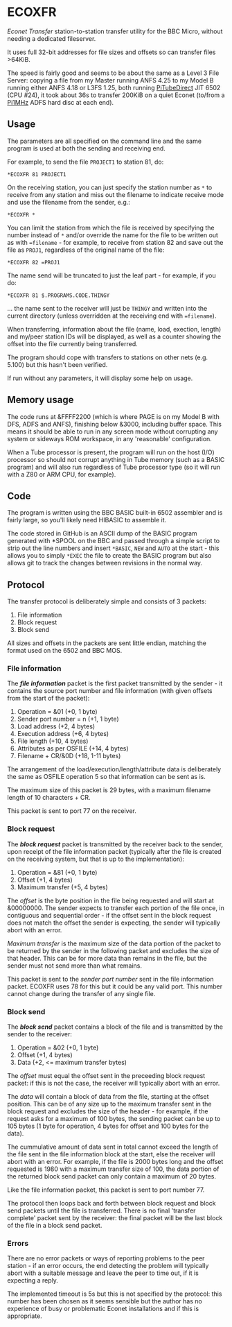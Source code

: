 ECOXFR
======

_Econet Transfer_ station-to-station transfer utility for the BBC
Micro, without needing a dedicated fileserver.

It uses full 32-bit addresses for file sizes and offsets so can
transfer files >64KiB.

The speed is fairly good and seems to be about the same as a Level 3
File Server: copying a file from my Master running ANFS 4.25 to my
Model B running either ANFS 4.18 or L3FS 1.25, both running
[PiTubeDirect](https://github.com/hoglet67/PiTubeDirect) JIT 6502 (CPU
#24), it took about 36s to transfer 200KiB on a quiet Econet (to/from a
[Pi1MHz](https://github.com/dp111/Pi1MHz) ADFS hard disc at each end).

Usage
-----

The parameters are all specified on the command line and the same
program is used at both the sending and receiving end.

For example, to send the file `PROJECT1` to station 81, do:

    *ECOXFR 81 PROJECT1

On the receiving station, you can just specify the station number as
`*` to receive from any station and miss out the filename to indicate
receive mode and use the filename from the sender, e.g.:

    *ECOXFR *

You can limit the station from which the file is received by specifying
the number instead of `*` and/or override the name for the file to be
written out as with `=filename` - for example, to receive from station
82 and save out the file as `PROJ1`, regardless of the original name of
the file:

    *ECOXFR 82 =PROJ1

The name send will be truncated to just the leaf part - for example, if
you do:

    *ECOXFR 81 $.PROGRAMS.CODE.THINGY

... the name sent to the receiver will just be `THINGY` and written
into the current directory (unless overridden at the receiving end with
`=filename`).

When transferring, information about the file (name, load, exection,
length) and my/peer station IDs will be displayed, as well as a counter
showing the offset into the file currently being transferred.

The program should cope with transfers to stations on other nets (e.g.
5.100) but this hasn't been verified.

If run without any parameters, it will display some help on usage.

Memory usage
------------

The code runs at &FFFF2200 (which is where PAGE is on my Model B with
DFS, ADFS and ANFS), finishing below &3000, including buffer space.
This means it should be able to run in any screen mode without
corrupting any system or sideways ROM workspace, in any 'reasonable'
configuration.

When a Tube processor is present, the program will run on the host
(I/O) processor so should not corrupt anything in Tube memory (such as
a BASIC program) and will also run regardless of Tube processor type
(so it will run with a Z80 or ARM CPU, for example).

Code
----

The program is written using the BBC BASIC built-in 6502 assembler and
is fairly large, so you'll likely need HIBASIC to assemble it.

The code stored in GitHub is an ASCII dump of the BASIC program
generated with *SPOOL on the BBC and passed through a simple script to
strip out the line numbers and insert `*BASIC`, `NEW` and `AUTO` at
the start - this allows you to simply `*EXEC` the file to create the
BASIC program but also allows git to track the changes between
revisions in the normal way.

Protocol
--------

The transfer protocol is deliberately simple and consists of 3 packets:

1. File information
2. Block request
3. Block send

All sizes and offsets in the packets are sent little endian, matching
the format used on the 6502 and BBC MOS.

### File information

The ***file information*** packet is the first packet transmitted by the
sender - it contains the source port number and file information (with
given offsets from the start of the packet):

1. Operation = &01 (+0, 1 byte)
2. Sender port number = n (+1, 1 byte)
3. Load address (+2, 4 bytes)
4. Execution address (+6, 4 bytes)
5. File length (+10, 4 bytes)
6. Attributes as per OSFILE (+14, 4 bytes)
7. Filename + CR/&0D (+18, 1-11 bytes)

The arrangement of the load/execution/length/attribute data is
deliberately the same as OSFILE operation 5 so that information can be
sent as is.

The maximum size of this packet is 29 bytes, with a maximum filename
length of 10 characters + CR.

This packet is sent to port 77 on the receiver.

### Block request

The ***block request*** packet is transmitted by the receiver back to
the sender, upon receipt of the file information packet (typically
after the file is created on the receiving system, but that is up to
the implementation):

1. Operation = &81 (+0, 1 byte)
2. Offset (+1, 4 bytes)
3. Maximum transfer (+5, 4 bytes)

The _offset_ is the byte position in the file being requested and will
start at &00000000.  The sender expects to transfer each portion of the
file once, in contiguous and sequential order - if the offset sent in
the block request does not match the offset the sender is expecting,
the sender will typically abort with an error.

_Maximum transfer_ is the maximum size of the data portion of the
packet to be returned by the sender in the following packet and
excludes the size of that header.  This can be for more data than
remains in the file, but the sender must not send more than what
remains.

This packet is sent to the _sender port number_ sent in the file
information packet.  ECOXFR uses 78 for this but it could be any valid
port.  This number cannot change during the transfer of any single
file.

### Block send

The ***block send*** packet contains a block of the file and is
transmitted by the sender to the receiver:

1. Operation = &02 (+0, 1 byte)
2. Offset (+1, 4 bytes)
3. Data (+2, <= maximum transfer bytes)

The _offset_ must equal the offset sent in the preceeding block request
packet: if this is not the case, the receiver will typically abort with
an error.

The _data_ will contain a block of data from the file, starting at the
offset position.  This can be of any size up to the maximum transfer
sent in the block request and excludes the size of the header - for
example, if the request asks for a maximum of 100 bytes, the sending
packet can be up to 105 bytes (1 byte for operation, 4 bytes for offset
and 100 bytes for the data).

The cummulative amount of data sent in total cannot exceed the length
of the file sent in the file information block at the start, else the
receiver will abort with an error.  For example, if the file is 2000
bytes long and the offset requested is 1980 with a maximum transfer
size of 100, the data portion of the returned block send packet can
only contain a maximum of 20 bytes.

Like the file information packet, this packet is sent to port number
77.

The protocol then loops back and forth between block request and block
send packets until the file is transferred.  There is no final
'transfer complete' packet sent by the receiver: the final packet will
be the last block of the file in a block send packet.

### Errors

There are no error packets or ways of reporting problems to the peer
station - if an error occurs, the end detecting the problem will
typically abort with a suitable message and leave the peer to time out,
if it is expecting a reply.

The implemented timeout is 5s but this is not specified by the
protocol: this number has been chosen as it seems sensible but the
author has no experience of busy or problematic Econet installations
and if this is appropriate.
